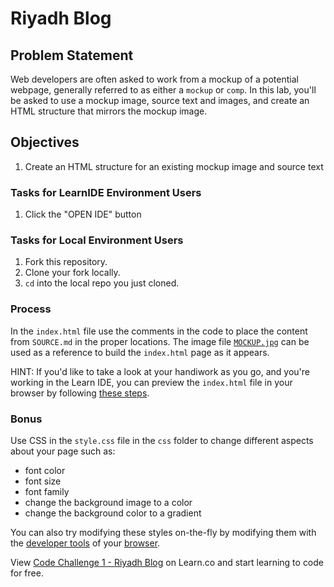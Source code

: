 # Riyadh Blog

## Problem Statement

Web developers are often asked to work from a mockup of a potential webpage,
generally referred to as either a `mockup` or `comp`. In this lab, you'll be
asked to use a mockup image, source text and images, and create an HTML structure
that mirrors the mockup image.

## Objectives

1. Create an HTML structure for an existing mockup image and source text

### Tasks for LearnIDE Environment Users

1. Click the "OPEN IDE" button

### Tasks for Local Environment Users

1. Fork this repository.
2. Clone your fork locally.
3. `cd` into the local repo you just cloned.

### Process

In the `index.html` file use the comments in the code to place the content from
`SOURCE.md` in the proper locations. The image file
[`MOCKUP.jpg`](https://s3.amazonaws.com/learn-verified/RIYADH-MOCKUP.jpg) can be
used as a reference to build the `index.html` page as it appears.

HINT: If you'd like to take a look at your handiwork as you go, and you're
working in the Learn IDE, you can preview the `index.html` file in your browser
by following [these steps].

### Bonus

Use CSS in the `style.css` file in the `css` folder to change different aspects
about your page such as:

* font color
* font size
* font family
* change the background image to a color
* change the background color to a gradient

You can also try modifying these styles on-the-fly by modifying them with the
[developer tools] of your [browser].

<p data-visibility='hidden'>View <a href='https://learn.co/lessons/fe-riyadh-blog' title='Code Challenge 1 - Riyadh Blog'>Code Challenge 1 - Riyadh Blog</a> on Learn.co and start learning to code for free.</p>

[these steps]: http://help.learn.co/the-learn-ide/common-ide-questions/viewing-html-pages-in-the-learn-ide
[developer tools]: https://www.youtube.com/watch?v=q3mWDijP_8w
[browser]: http://www.sitepoint.com/edit-source-files-in-chrome/
